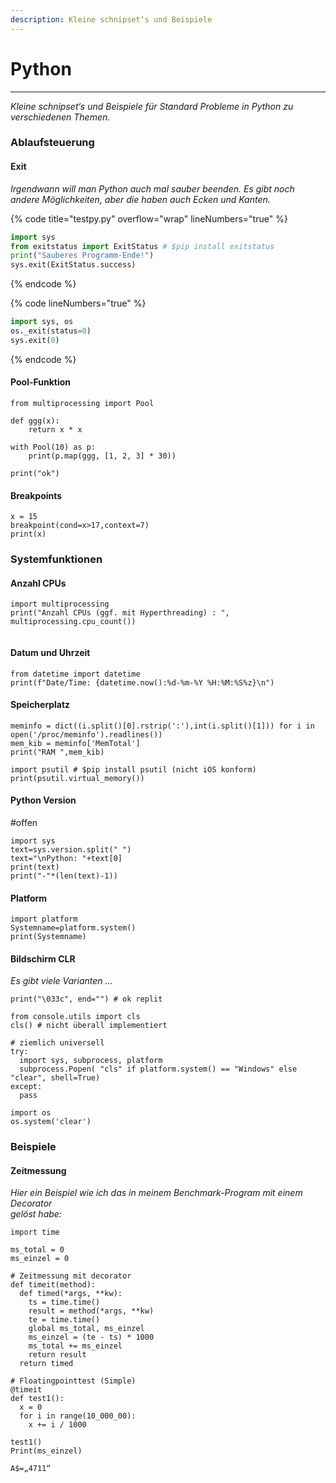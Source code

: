 ```yaml
---
description: Kleine schnipset‘s und Beispiele
---
```


# Python

****

_Kleine schnipset‘s und Beispiele für Standard Probleme in Python zu verschiedenen Themen._

### Ablaufsteuerung

#### Exit

_Irgendwann will man Python auch mal sauber beenden. Es gibt noch andere Möglichkeiten, aber die haben auch Ecken und Kanten._&#x20;

{% code title="testpy.py" overflow="wrap" lineNumbers="true" %}
```python
import sys
from exitstatus import ExitStatus # $pip install exitstatus 
print("Sauberes Programm-Ende!")
sys.exit(ExitStatus.success)

```
{% endcode %}

{% code lineNumbers="true" %}
```python
import sys, os
os._exit(status=0)
sys.exit(0)

```
{% endcode %}

#### Pool-Funktion&#x20;

```
from multiprocessing import Pool

def ggg(x):
    return x * x

with Pool(10) as p:
    print(p.map(ggg, [1, 2, 3] * 30))

print("ok")

```

#### Breakpoints&#x20;

```
x = 15
breakpoint(cond=x>17,context=7)
print(x)

```

### Systemfunktionen

#### Anzahl CPUs

```
import multiprocessing
print("Anzahl CPUs (ggf. mit Hyperthreading) : ", multiprocessing.cpu_count())


```

#### Datum und Uhrzeit

```
from datetime import datetime
print(f"Date/Time: {datetime.now():%d-%m-%Y %H:%M:%S%z}\n")

```

#### Speicherplatz

```
meminfo = dict((i.split()[0].rstrip(':'),int(i.split()[1])) for i in open('/proc/meminfo').readlines())
mem_kib = meminfo['MemTotal']  
print("RAM ",mem_kib)

import psutil # $pip install psutil (nicht iOS konform)
print(psutil.virtual_memory())

```

#### Python Version&#x20;

\#offen

```
import sys
text=sys.version.split(" ")
text="\nPython: "+text[0]
print(text)
print("-"*(len(text)-1))

```

#### Platform&#x20;

```
import platform
Systemname=platform.system()
print(Systemname)
```

#### Bildschirm CLR

_Es gibt viele Varianten …_

```
print("\033c", end="") # ok replit

from console.utils import cls
cls() # nicht überall implementiert 

# ziemlich universell 
try:
  import sys, subprocess, platform
  subprocess.Popen( "cls" if platform.system() == "Windows" else "clear", shell=True)
except:
  pass

import os 
os.system('clear')

```

### Beispiele&#x20;

#### Zeitmessung

_Hier ein Beispiel wie ich das in meinem Benchmark-Program mit einem Decorator_\
_gelöst habe:_

```
import time

ms_total = 0
ms_einzel = 0

# Zeitmessung mit decorator
def timeit(method):
  def timed(*args, **kw):
    ts = time.time()
    result = method(*args, **kw)
    te = time.time()
    global ms_total, ms_einzel
    ms_einzel = (te - ts) * 1000
    ms_total += ms_einzel
    return result
  return timed

# Floatingpointtest (Simple)
@timeit
def test1():
  x = 0
  for i in range(10_000_00):
    x += i / 1000

test1()
Print(ms_einzel)

```

```
A$=„4711“


```
